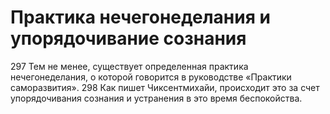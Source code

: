 # Практика нечегонеделания и упорядочивание сознания

297 Тем не менее, существует определенная практика нечегонеделания, о которой говорится в руководстве «Практики саморазвития».
298 Как пишет Чиксентмихайи, происходит это за счет упорядочивания сознания и устранения в это время беспокойства.
